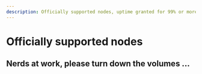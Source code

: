 ```yaml
---
description: Officially supported nodes, uptime granted for 99% or more
---
```


# Officially supported nodes

## Nerds at work, please turn down the volumes ...

